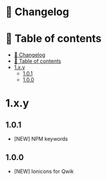 # 📜 Changelog

# 📖 Table of contents
<!-- TOC -->
* [📜 Changelog](#-changelog)
* [📖 Table of contents](#-table-of-contents)
* [1.x.y](#1xy)
  * [1.0.1](#101)
  * [1.0.0](#100)
<!-- TOC -->

# 1.x.y

## 1.0.1
- [NEW] NPM keywords

## 1.0.0
- [NEW] Ionicons for Qwik